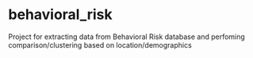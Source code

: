 # behavioral_risk

Project for extracting data from Behavioral Risk database and perfoming comparison/clustering based on location/demographics
